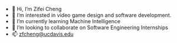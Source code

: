 - 👋 Hi, I’m Zifei Cheng
- 👀 I’m interested in video game design and software development.
- 🌱 I’m currently learning Machine Intelligence
- 💞️ I’m looking to collaborate on Software Engineering Internships
- 📫 zfcheng@ucdavis.edu

<!---
StupiddCupid/StupiddCupid is a ✨ special ✨ repository because its `README.md` (this file) appears on your GitHub profile.
You can click the Preview link to take a look at your changes.
--->
